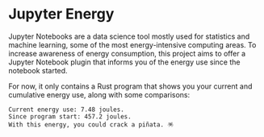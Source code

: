 # Jupyter Energy

Jupyter Notebooks are a data science tool mostly used for statistics and machine learning, some of the most energy-intensive computing areas.
To increase awareness of energy consumption, this project aims to offer a Jupyter Notebook plugin that informs you of the energy use since the notebook started.

For now, it only contains a Rust program that shows you your current and cumulative energy use, along with some comparisons:

```text
Current energy use: 7.48 joules.
Since program start: 457.2 joules.
With this energy, you could crack a piñata. 🪅
```
